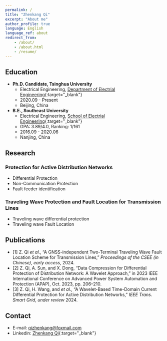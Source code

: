 ```yaml
---
permalink: /
title: "Zhenkang Qi"
excerpt: "About me"
author_profile: true
language: English
language_ref: about
redirect_from:
    - /about/
    - /about.html
    - /resume/
---
```


## Education

-   **Ph.D. Candidate, Tsinghua University**
    -   Electrical Engineering, [Department of Electrial Engineering](https://www.eea.tsinghua.edu.cn/en/){:target="\_blank"}
    -   2020.09 - Present
    -   Beijing, China
-   **B.E., Southeast University**
    -   Electrical Engineering, [School of Electrial Engineering](https://ee.seu.edu.cn/eeen/main.psp){:target="\_blank"}
    -   GPA: 3.89/4.0, Ranking: 1/161
    -   2016.09 - 2020.06
    -   Nanjing, China

## Research

### Protection for Active Distribution Networks

-   Differential Protection
-   Non-Communication Protection
-   Fault feeder identification

### Traveling Wave Protection and Fault Location for Transmission Lines

-   Traveling wave differential protection
-   Traveling wave Fault Location

## Publications

-   [1] Z. Qi _et al_., “A GNSS-independent Two-Terminal Traveling Wave Fault Location Scheme for Transmission Lines,” _Proceedings of the CSEE (in Chinese)_, _early access_, 2024.
-   [2] Z. Qi, A. Sun, and X. Dong, “Data Compression for Differential Protection of Distribution Network: A Wavelet Approach,” in 2023 IEEE International Conference on Advanced Power System Automation and Protection (APAP), Oct. 2023, pp. 206–210.
-   [3] Z. Qi, H. Wang, and _et al_., “A Wavelet-Based Time-Domain Current Differential Protection for Active Distribution Networks,” _IEEE Trans. Smart Grid_, _under review_ 2024.

<!-- -   [4] Z. Qi _et al_., “Resilience-Oriented Non-Communication Protection Scheme for Distribution Networks with Inverter-Interfaced Distributed Generators,” _to be submitted_.
-   [5] Z. Qi _et al_., “A Low-Bit Traveling Wave Differential Protection for Transmission Lines Connected to Wind Farms,” _to be submitted_. -->

<!-- ## Awards  -->

<!-- -   2023, \*\* Best Paper Award -->
<!--
-   2020, **Graduation with Honor: College Graduate Excellence Award** (Top 5%)
-   2018, **National Scholarship for Undergraduate Students** (Top 5%)
-   2018, **Excellent Student of Jiangsu Province** (Top 1%)
-   2017, **President Scholarship** (Top 1%) -->

<!-- ## Projects

-   2018, **RoboMaster of National Robotics Competition**, National Third Prize
    -   Responsible for robot motion control system in **[RoboMaster](https://www.robomaster.com/en-US){:target="\_blank"} 2018**.
    -   Embedded Development & Machine Learning Algorithm -->

<!-- | ![RoboMaster](../images/robomaster02.jpg)  | ![RoboMaster](../images/robomaster01.jpg) |
| :----------------------------------------: | :---------------------------------------: |
|             RoboMaster Moment              |             RoboMaster Moment             |
| ------------------------------------------ |           ---------------------           | -->

<!-- -   2018, **Terminal and Data based Smart Grid Technology**, Score A
    -   Student Research Training Program (SRTP)
    -   Design of load forecasting algorithm -->

<!-- | ![loadforecasting](../images/loadforecastingloadforecasting01.png) | ![loadforecasting](../images/loadforecasting02.png) |
| :----------------------------------------------------------------: | :-------------------------------------------------: |
|              Results of Short-Term Load Forecasting 1              |      Results of Short-Term Load Forecasting 2       |
|             -----------------------------------------              |                ---------------------                | -->

<!-- ## Skills

-   **Data Analysis**
    -   Wavelet analysis, Sparse representation
    -   Master scientific calculation tools, such as **Python** and **MATLAB**
    -   Data Structures and Algorithms(my [LeetCode](https://github.com/qizhenkang/myLeetCode){:target="\_blank"} Record)
    -   Self-study Courses:
        -   Convex Optimization
        -   Introduction to Artificial Intelligence
        -   Deep Learning
-   **Simulation Software**
    -   Master **PSCAD/EMTDC**
-   **English**
    -   College English Test - Band 6 (CET-6), 530
    -   IELTS (Currently preparing)
    -   Master English reading/writing skills
    -   Master literature search and management methods -->

## Contact

-   E-mail: [qizhenkang@foxmail.com](mailto:qizhenkang@foxmail.com)
-   Linkedin: [Zhenkang Qi](https://www.linkedin.com/in/qizhenkang/){:target="\_blank"}
